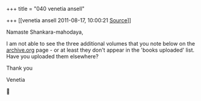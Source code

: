 +++
title = "040 venetia ansell"

+++
[[venetia ansell	2011-08-17, 10:00:21 [Source](https://groups.google.com/g/samskrita/c/7wAzezJqqEc)]]



Namaste Shankara-mahodaya,

I am not able to see the three additional volumes that you note below on the [archive.org](http://archive.org) page - or at least they don't appear in the 'books uploaded' list. Have you uploaded them elsewhere?

Thank you

Venetia  
  



